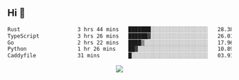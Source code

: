 ## Hi 👋

<!--START_SECTION:waka-->

```txt
Rust                  3 hrs 44 mins   ███████░░░░░░░░░░░░░░░░░░   28.38 %
TypeScript            3 hrs 26 mins   ██████▓░░░░░░░░░░░░░░░░░░   26.01 %
Go                    2 hrs 22 mins   ████▒░░░░░░░░░░░░░░░░░░░░   17.96 %
Python                1 hr 26 mins    ██▓░░░░░░░░░░░░░░░░░░░░░░   10.89 %
Caddyfile             31 mins         █░░░░░░░░░░░░░░░░░░░░░░░░   03.91 %
```

<!--END_SECTION:waka-->

<p align="center">
  <a href="https://wakatime.com/@d93f0e24-e3ad-4f8d-9b8b-385bab9124f6">
    <img src="https://wakatime.com/badge/user/d93f0e24-e3ad-4f8d-9b8b-385bab9124f6.svg" />
  </a>
</p>
